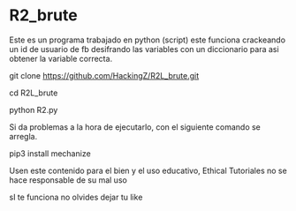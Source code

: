 # R2_brute
Este es un programa trabajado en python (script) este funciona crackeando un id de usuario de fb desifrando las variables con un diccionario para asi obtener la variable correcta.

git clone https://github.com/HackingZ/R2L_brute.git 

cd R2L_brute

python R2.py

Si da problemas a la hora de ejecutarlo, con el siguiente comando se arregla.

pip3 install mechanize

Usen este contenido para el bien y el uso educativo, Ethical Tutoriales no se hace responsable de su mal uso

sI te funciona no olvides dejar tu like
